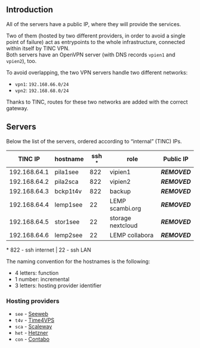 ## Introduction

All of the servers have a public IP, where they will provide the services.

Two of them (hosted by two different providers, in order to avoid a single point of failure) act as entrypoints to the whole infrastructure, connected within itself by TINC VPN.  
Both servers have an OpenVPN server (with DNS records `vpien1` and `vpien2`), too.

To avoid overlapping, the two VPN servers handle two different networks:
- `vpn1`: `192.168.66.0/24`
- `vpn2`: `192.168.68.0/24`

Thanks to TINC, routes for these two networks are added with the correct gateway.

## Servers

Below the list of the servers, ordered according to “internal” (TINC) IPs.

| TINC IP      | hostname | ssh <sup>*</sup> | role              | Public IP       |
| ---          | ---      | ---              | ---               | ---             |
| 192.168.64.1 | pila1see | 822              | vipien1           | ***REMOVED***  |
| 192.168.64.2 | pila2sca | 822              | vipien2           | ***REMOVED*** |
| 192.168.64.3 | bckp1t4v | 822              | backup            | ***REMOVED***  |
| 192.168.64.4 | lemp1see | 22               | LEMP scambi.org   | ***REMOVED***  |
| 192.168.64.5 | stor1see | 22               | storage nextcloud | ***REMOVED***  |
| 192.168.64.6 | lemp2see | 22               | LEMP collabora    | ***REMOVED***  |

\* 822 - ssh internet | 22 - ssh LAN

The naming convention for the hostnames is the following:

- 4 letters: function
- 1 number: incremental
- 3 letters: hosting provider identifier

### Hosting providers

- `see` - [Seeweb](https://seeweb.it 'Seeweb official website')
- `t4v` - [Time4VPS](https://time4vps.com 'Time4VPS official website')
- `sca` - [Scaleway](https://scaleway.com 'Scaleway official website')
- `het` - [Hetzner](https://hetzner.com 'Hetzner official website')
- `con` - [Contabo](https://contabo.com 'Contabo official website')
